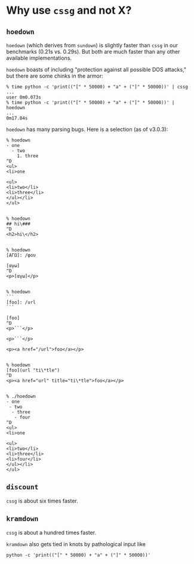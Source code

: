 Why use `cssg` and not X?
==========================

`hoedown`
---------

`hoedown` (which derives from `sundown`) is slightly faster
than `cssg` in our benchmarks (0.21s vs. 0.29s).  But both
are much faster than any other available implementations.

`hoedown` boasts of including "protection against all possible
DOS attacks," but there are some chinks in the armor:

    % time python -c 'print(("[" * 50000) + "a" + ("]" * 50000))' | cssg
    ...
    user 0m0.073s
    % time python -c 'print(("[" * 50000) + "a" + ("]" * 50000))' | hoedown
    ...
    0m17.84s

`hoedown` has many parsing bugs.  Here is a selection (as of
v3.0.3):

    % hoedown
    - one
      - two
        1. three
    ^D
    <ul>
    <li>one

    <ul>
    <li>two</li>
    <li>three</li>
    </ul></li>
    </ul>


    % hoedown
    ## hi\###
    ^D
    <h2>hi\</h2>


    % hoedown
    [ΑΓΩ]: /φου

    [αγω]
    ^D
    <p>[αγω]</p>


    % hoedown
    ```
    [foo]: /url
    ```

    [foo]
    ^D
    <p>```</p>

    <p>```</p>

    <p><a href="/url">foo</a></p>


    % hoedown
    [foo](url "ti\*tle")
    ^D
    <p><a href="url" title="ti\*tle">foo</a></p>


    % ./hoedown
    - one
     - two
      - three
       - four
    ^D
    <ul>
    <li>one

    <ul>
    <li>two</li>
    <li>three</li>
    <li>four</li>
    </ul></li>
    </ul>


`discount`
----------

`cssg` is about six times faster.

`kramdown`
----------

`cssg` is about a hundred times faster.

`kramdown` also gets tied in knots by pathological input like

    python -c 'print(("[" * 50000) + "a" + ("]" * 50000))'


